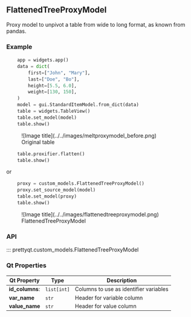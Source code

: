 ## FlattenedTreeProxyModel

Proxy model to unpivot a table from wide to long format, as known from pandas.

### Example

```py
    app = widgets.app()
    data = dict(
        first=["John", "Mary"],
        last=["Doe", "Bo"],
        height=[5.5, 6.0],
        weight=[130, 150],
    )
    model = gui.StandardItemModel.from_dict(data)
    table = widgets.TableView()
    table.set_model(model)
    table.show()
```

<figure markdown>
  ![Image title](../../images/meltproxymodel_before.png)
  <figcaption>Original table</figcaption>
</figure>



```py
    table.proxifier.flatten()
    table.show()
```
or
```py
    proxy = custom_models.FlattenedTreeProxyModel()
    proxy.set_source_model(model)
    table.set_model(proxy)
    table.show()
```
<figure markdown>
  ![Image title](../../images/flattenedtreeproxymodel.png)
  <figcaption>FlattenedTreeProxyModel</figcaption>
</figure>

### API

::: prettyqt.custom_models.FlattenedTreeProxyModel

### Qt Properties

| Qt Property     | Type        | Description                             |
| ----------------|-------------| --------------------------------------- |
| **id_columns**: | `list[int]` | Columns to use as identifier variables  |
| **var_name**    | `str`       | Header for variable column              |
| **value_name**  | `str`       | Header for value column                 |
